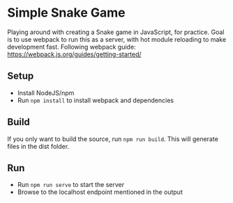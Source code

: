 # Simple Snake Game
Playing around with creating a Snake game in JavaScript, for practice.
Goal is to use webpack to run this as a server, with hot module reloading to make development fast.
Following webpack guide: https://webpack.js.org/guides/getting-started/

## Setup
- Install NodeJS/npm
- Run `npm install` to install webpack and dependencies

## Build
If you only want to build the source, run `npm run build`. This will generate files in the dist folder.

## Run
- Run `npm run serve` to start the server
- Browse to the localhost endpoint mentioned in the output